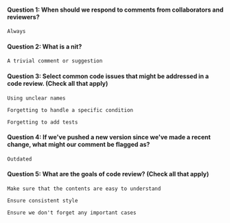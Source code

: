 #### Question 1: When should we respond to comments from collaborators and reviewers?
    Always

#### Question 2: What is a nit?
    A trivial comment or suggestion

#### Question 3: Select common code issues that might be addressed in a code review. (Check all that apply)
    Using unclear names

    Forgetting to handle a specific condition

    Forgetting to add tests

#### Question 4: If we've pushed a new version since we've made a recent change, what might our comment be flagged as?
    Outdated

#### Question 5: What are the goals of code review? (Check all that apply)
    Make sure that the contents are easy to understand

    Ensure consistent style

    Ensure we don't forget any important cases